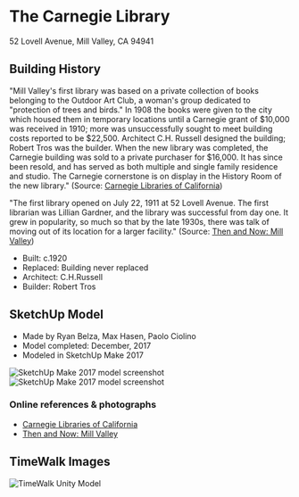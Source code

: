 # The Carnegie Library
52 Lovell Avenue, Mill Valley, CA 94941

## Building History

"Mill Valley's first library was based on a private collection of books belonging to the Outdoor Art Club, a woman's group dedicated to "protection of trees and birds." In 1908 the books were given to the city which housed them in temporary locations until a Carnegie grant of $10,000 was received in 1910; more was unsuccessfully sought to meet building costs reported to be $22,500. Architect C.H. Russell designed the building; Robert Tros was the builder. When the new library was completed, the Carnegie building was sold to a private purchaser for $16,000. It has since been resold, and has served as both multiple and single family residence and studio. The Carnegie cornerstone is on display in the History Room of the new library." (Source: [Carnegie Libraries of California](http://www.carnegie-libraries.org/california/millvalley.html))

"The first library opened on July 22, 1911 at 52 Lovell Avenue. The first librarian was Lillian Gardner, and the library was successful from day one. It grew in popularity, so much so that by the late 1930s, there was talk of moving out of its location for a larger facility." (Source: [Then and Now: Mill Valley](https://patch.com/california/millvalley/then-and-now-mill-valley-library))

- Built: c.1920
- Replaced: Building never replaced
- Architect: C.H.Russell
- Builder: Robert Tros

## SketchUp Model
- Made by Ryan Belza, Max Hasen, Paolo Ciolino
- Model completed: December, 2017
- Modeled in SketchUp Make 2017

![SketchUp Make 2017 model screenshot](https://github.com/TimeWalkOrg/building-mill-valley-ca-carnegie-library/blob/master/carnegie-library-exterior-1920.jpg)
![SketchUp Make 2017 model screenshot](https://github.com/TimeWalkOrg/building-mill-valley-ca-carnegie-library/blob/master/carnegie-library-exterior-1920.jpg)

### Online references & photographs
- [Carnegie Libraries of California](http://www.carnegie-libraries.org/california/millvalley.html)
- [Then and Now: Mill Valley](https://patch.com/california/millvalley/then-and-now-mill-valley-library)

## TimeWalk Images
![TimeWalk Unity Model](tbd)
